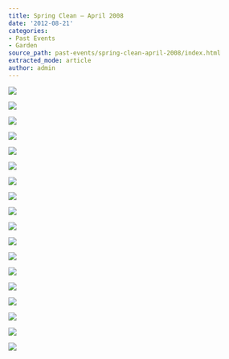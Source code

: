 ```yaml
---
title: Spring Clean – April 2008
date: '2012-08-21'
categories:
- Past Events
- Garden
source_path: past-events/spring-clean-april-2008/index.html
extracted_mode: article
author: admin
---
```


[![](/assets/images/2012/08/p1010003-150x150.jpg)](/assets/images/2012/08/p1010003.jpg)

[![](/assets/images/2012/08/p1010004-150x150.jpg)](/assets/images/2012/08/p1010004.jpg)

[![](/assets/images/2012/08/p1010005-2-150x150.jpg)](/assets/images/2012/08/p1010005-2.jpg)

[![](/assets/images/2012/08/p1010006-2-150x150.jpg)](/assets/images/2012/08/p1010006-2.jpg)

[![](/assets/images/2012/08/p1010017-2-150x150.jpg)](/assets/images/2012/08/p1010017-2.jpg)

[![](/assets/images/2012/08/p1010020-2-150x150.jpg)](/assets/images/2012/08/p1010020-2.jpg)

[![](/assets/images/2012/08/p1010026-2-150x150.jpg)](/assets/images/2012/08/p1010026-2.jpg)

[![](/assets/images/2012/08/p1010036-2-150x150.jpg)](/assets/images/2012/08/p1010036-2.jpg)

[![](/assets/images/2012/08/p1010051-2-150x150.jpg)](/assets/images/2012/08/p1010051-2.jpg)

[![](/assets/images/2012/08/p1010062-2-150x150.jpg)](/assets/images/2012/08/p1010062-2.jpg)

[![](/assets/images/2012/08/p1010070-2-150x150.jpg)](/assets/images/2012/08/p1010070-2.jpg)

[![](/assets/images/2012/08/p1010091-2-150x150.jpg)](/assets/images/2012/08/p1010091-2.jpg)

[![](/assets/images/2012/08/p1010092-2-150x150.jpg)](/assets/images/2012/08/p1010092-2.jpg)

[![](/assets/images/2012/08/p1010111-2-150x150.jpg)](/assets/images/2012/08/p1010111-2.jpg)

[![](/assets/images/2012/08/p1010113-2-150x150.jpg)](/assets/images/2012/08/p1010113-2.jpg)

[![](/assets/images/2012/08/p1010124-2-150x150.jpg)](/assets/images/2012/08/p1010124-2.jpg)

[![](/assets/images/2012/08/p1010136-2-150x150.jpg)](/assets/images/2012/08/p1010136-2.jpg)

[![](/assets/images/2012/08/p1010138-2-150x150.jpg)](/assets/images/2012/08/p1010138-2.jpg)
